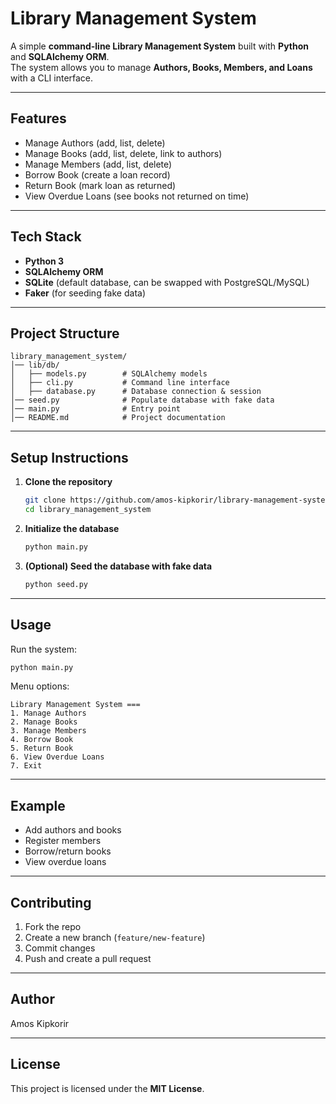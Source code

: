 #  Library Management System

A simple **command-line Library Management System** built with **Python** and **SQLAlchemy ORM**.  
The system allows you to manage **Authors, Books, Members, and Loans** with a CLI interface.

---

## Features
- Manage Authors (add, list, delete)  
- Manage Books (add, list, delete, link to authors)  
- Manage Members (add, list, delete)  
- Borrow Book (create a loan record)  
- Return Book (mark loan as returned)  
- View Overdue Loans (see books not returned on time)  

---

##  Tech Stack
- **Python 3**  
- **SQLAlchemy ORM**  
- **SQLite** (default database, can be swapped with PostgreSQL/MySQL)  
- **Faker** (for seeding fake data)  

---

##  Project Structure
```
library_management_system/
│── lib/db/
│   ├── models.py        # SQLAlchemy models
│   ├── cli.py           # Command line interface
│   ├── database.py      # Database connection & session
│── seed.py              # Populate database with fake data
│── main.py              # Entry point
│── README.md            # Project documentation
```

---

##  Setup Instructions

1. **Clone the repository**
   ```bash
   git clone https://github.com/amos-kipkorir/library-management-system.git
   cd library_management_system
   ```

2. **Initialize the database**
   ```bash
   python main.py
   ```

3. **(Optional) Seed the database with fake data**
   ```bash
   python seed.py
   ```

---

## Usage
Run the system:
```bash
python main.py
```

Menu options:
```
Library Management System ===
1. Manage Authors
2. Manage Books
3. Manage Members
4. Borrow Book
5. Return Book
6. View Overdue Loans
7. Exit
```

---

##  Example
- Add authors and books  
- Register members  
- Borrow/return books  
- View overdue loans  

---

## Contributing
1. Fork the repo  
2. Create a new branch (`feature/new-feature`)  
3. Commit changes  
4. Push and create a pull request  

---
## Author

Amos Kipkorir

---

##  License
This project is licensed under the **MIT License**.  